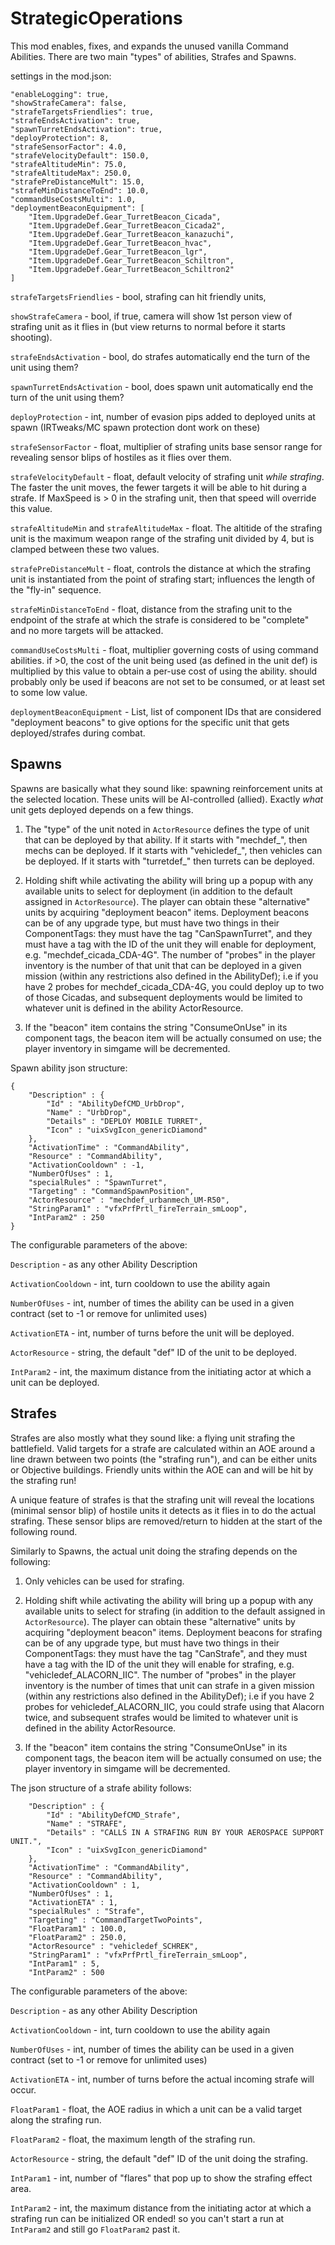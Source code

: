 # StrategicOperations

This mod enables, fixes, and expands the unused vanilla Command Abilities. There are two main "types" of abilities, Strafes and Spawns.

settings in the mod.json:

```
"enableLogging": true,
"showStrafeCamera": false,
"strafeTargetsFriendlies": true,
"strafeEndsActivation": true,
"spawnTurretEndsActivation": true,
"deployProtection": 8,
"strafeSensorFactor": 4.0,
"strafeVelocityDefault": 150.0,
"strafeAltitudeMin": 75.0,
"strafeAltitudeMax": 250.0,
"strafePreDistanceMult": 15.0,
"strafeMinDistanceToEnd": 10.0,
"commandUseCostsMulti": 1.0,
"deploymentBeaconEquipment": [
	"Item.UpgradeDef.Gear_TurretBeacon_Cicada",
	"Item.UpgradeDef.Gear_TurretBeacon_Cicada2",
	"Item.UpgradeDef.Gear_TurretBeacon_kanazuchi",
	"Item.UpgradeDef.Gear_TurretBeacon_hvac",
	"Item.UpgradeDef.Gear_TurretBeacon_lgr",
	"Item.UpgradeDef.Gear_TurretBeacon_Schiltron",
	"Item.UpgradeDef.Gear_TurretBeacon_Schiltron2"
]
```
`strafeTargetsFriendlies` - bool, strafing can hit friendly units,

`showStrafeCamera` - bool, if true, camera will show 1st person view of strafing unit as it flies in (but view returns to normal before it starts shooting).

`strafeEndsActivation` - bool, do strafes automatically end the turn of the unit using them?

`spawnTurretEndsActivation` - bool, does spawn unit automatically end the turn of the unit using them?

`deployProtection` - int, number of evasion pips added to deployed units at spawn (IRTweaks/MC spawn protection dont work on these)

`strafeSensorFactor` - float, multiplier of strafing units base sensor range for revealing sensor blips of hostiles as it flies over them.

`strafeVelocityDefault` - float, default velocity of strafing unit <i>while strafing</i>. The faster the unit moves, the fewer targets it will be able to hit during a strafe. If MaxSpeed is > 0 in the strafing unit, then that speed will override this value.

`strafeAltitudeMin` and `strafeAltitudeMax` - float. The altitide of the strafing unit is the maximum weapon range of the strafing unit divided by 4, but is clamped between these two values.

`strafePreDistanceMult` - float, controls the distance at which the strafing unit is instantiated from the point of strafing start; influences the length of the "fly-in" sequence.

`strafeMinDistanceToEnd` - float, distance from the strafing unit to the endpoint of the strafe at which the strafe is considered to be "complete" and no more targets will be attacked.

`commandUseCostsMulti` - float, multiplier governing costs of using command abilities. if >0, the cost of the unit being used (as defined in the unit def) is multiplied by this value to obtain a per-use cost of using the ability. should probably only be used if beacons are not set to be consumed, or at least set to some low value.

`deploymentBeaconEquipment` - List<string>, list of component IDs that are considered "deployment beacons" to give options for the specific unit that gets deployed/strafes during combat.

## Spawns

Spawns are basically what they sound like: spawning reinforcement units at the selected location. These units will be AI-controlled (allied). Exactly <i>what</i> unit gets deployed depends on a few things.

1) The "type" of the unit noted in `ActorResource` defines the type of unit that can be deployed by that ability. If it starts with "mechdef_", then mechs can be deployed. If it starts with "vehicledef_", then vehicles can be deployed. If it starts with "turretdef_" then turrets can be deployed.
	
2) Holding shift while activating the ability will bring up a popup with any available units to select for deployment (in addition to the default assigned in `ActorResource`). The player can obtain these "alternative" units by acquiring "deployment beacon" items. Deployment beacons can be of any upgrade type, but must have two things in their ComponentTags: they must have the tag "CanSpawnTurret", and they must have a tag with the ID of the unit they will enable for deployment, e.g. "mechdef_cicada_CDA-4G". The number of "probes" in the player inventory is the number of that unit that can be deployed in a given mission (within any restrictions also defined in the AbilityDef); i.e if you have 2 probes for mechdef_cicada_CDA-4G, you could deploy up to two of those Cicadas, and subsequent deployments would be limited to whatever unit is defined in the ability ActorResource.
	
3) If the "beacon" item contains the string "ConsumeOnUse" in its component tags, the beacon item will be actually consumed on use; the player inventory in simgame will be decremented.

Spawn ability json structure:
```
{
	"Description" : {
		"Id" : "AbilityDefCMD_UrbDrop",
		"Name" : "UrbDrop",
		"Details" : "DEPLOY MOBILE TURRET",
		"Icon" : "uixSvgIcon_genericDiamond"
	},
	"ActivationTime" : "CommandAbility",
	"Resource" : "CommandAbility",
	"ActivationCooldown" : -1,
	"NumberOfUses" : 1,
	"specialRules" : "SpawnTurret",
	"Targeting" : "CommandSpawnPosition",
	"ActorResource" : "mechdef_urbanmech_UM-R50",
	"StringParam1" : "vfxPrfPrtl_fireTerrain_smLoop",
	"IntParam2" : 250
}
```
The configurable parameters of the above:

`Description` - as any other Ability Description

`ActivationCooldown` - int, turn cooldown to use the ability again

`NumberOfUses` - int, number of times the ability can be used in a given contract (set to -1 or remove for unlimited uses)

`ActivationETA` - int, number of turns before the unit will be deployed.

`ActorResource` - string, the default "def" ID of the unit to be deployed.

`IntParam2` - int, the maximum distance from the initiating actor at which a unit can be deployed.


## Strafes

Strafes are also mostly what they sound like: a flying unit strafing the battlefield. Valid targets for a strafe are calculated within an AOE around a line drawn between two points (the "strafing run"), and can be either units or Objective buildings. Friendly units within the AOE can and will be hit by the strafing run!

A unique feature of strafes is that the strafing unit will reveal the locations (minimal sensor blip) of hostile units it detects as it flies in to do the actual strafing. These sensor blips are removed/return to hidden at the start of the following round.
	
Similarly to Spawns, the actual unit doing the strafing depends on the following:
1) Only vehicles can be used for strafing.
	
2) Holding shift while activating the ability will bring up a popup with any available units to select for strafing (in addition to the default assigned in `ActorResource`). The player can obtain these "alternative" units by acquiring "deployment beacon" items. Deployment beacons for strafing can be of any upgrade type, but must have two things in their ComponentTags: they must have the tag "CanStrafe", and they must have a tag with the ID of the unit they will enable for strafing, e.g. "vehicledef_ALACORN_IIC". The number of "probes" in the player inventory is the number of times that unit can strafe in a given mission (within any restrictions also defined in the AbilityDef); i.e if you have 2 probes for vehicledef_ALACORN_IIC, you could strafe using that Alacorn twice, and subsequent strafes would be limited to whatever unit is defined in the ability ActorResource.
	
3) If the "beacon" item contains the string "ConsumeOnUse" in its component tags, the beacon item will be actually consumed on use; the player inventory in simgame will be decremented.

The json structure of a strafe ability follows:

```
	"Description" : {
		"Id" : "AbilityDefCMD_Strafe",
		"Name" : "STRAFE",
		"Details" : "CALLS IN A STRAFING RUN BY YOUR AEROSPACE SUPPORT UNIT.",
		"Icon" : "uixSvgIcon_genericDiamond"
	},
	"ActivationTime" : "CommandAbility",
	"Resource" : "CommandAbility",
	"ActivationCooldown" : 1,
	"NumberOfUses" : 1,
	"ActivationETA" : 1,
	"specialRules" : "Strafe",
	"Targeting" : "CommandTargetTwoPoints",
	"FloatParam1" : 100.0,
	"FloatParam2" : 250.0,
	"ActorResource" : "vehicledef_SCHREK",
	"StringParam1" : "vfxPrfPrtl_fireTerrain_smLoop",
	"IntParam1" : 5,
	"IntParam2" : 500
```

The configurable parameters of the above:

`Description` - as any other Ability Description

`ActivationCooldown` - int, turn cooldown to use the ability again

`NumberOfUses` - int, number of times the ability can be used in a given contract (set to -1 or remove for unlimited uses)

`ActivationETA` - int, number of turns before the actual incoming strafe will occur.

`FloatParam1` - float, the AOE radius in which a unit can be a valid target along the strafing run.

`FloatParam2` - float, the maximum length of the strafing run.

`ActorResource` - string, the default "def" ID of the unit doing the strafing.

`IntParam1` - int, number of "flares" that pop up to show the strafing effect area.

`IntParam2` - int, the maximum distance from the initiating actor at which a strafing run can be initialized OR ended! so you can't start a run at `IntParam2` and still go `FloatParam2` past it.
